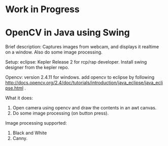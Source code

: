 # Work in Progress
# OpenCV in Java using Swing <br/>

Brief description:
Captures images from webcam, and displays it realtime on a window. Also do some image processing.


Setup:
eclipse: 
Kepler Release 2 for rcp/rap developer.
Install swing designer from the kepler repo.

Opencv:
version 2.4.11 for windows.
add opencv to eclipse by following http://docs.opencv.org/2.4/doc/tutorials/introduction/java_eclipse/java_eclipse.html .

What it does:
1. Open camera using opencv and draw the contents in an awt canvas. 
2. Do some image processing (on button press).


Image processing supported:
1. Black and White
2. Canny.
